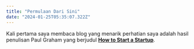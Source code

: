 ```yaml
---
title: "Permulaan Dari Sini"
date: "2024-01-25T05:35:07.322Z"
---
```


Kali pertama saya membaca blog yang menarik perhatian saya adalah hasil penulisan Paul Graham yang berjudul **[How to Start a Startup](https://www.paulgraham.com/start.html)**.
